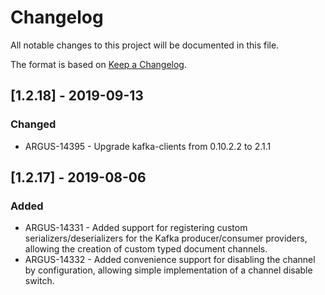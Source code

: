 # Changelog
All notable changes to this project will be documented in this file.

The format is based on [Keep a Changelog](https://keepachangelog.com/en/1.0.0/).

## [1.2.18] - 2019-09-13
### Changed
- ARGUS-14395 - Upgrade kafka-clients from 0.10.2.2 to 2.1.1

## [1.2.17] - 2019-08-06
### Added
- ARGUS-14331 - Added support for registering custom serializers/deserializers for the Kafka 
producer/consumer providers, allowing the creation of custom typed document channels.
- ARGUS-14332 - Added convenience support for disabling the channel by configuration, allowing
simple implementation of a channel disable switch. 